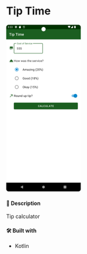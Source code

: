# Tip Time

####
<img src="demo2.png" alt="drawing" width="200"/>

#### 📝 Description
Tip calculator

#### 🛠️ Built with
 * Kotlin
